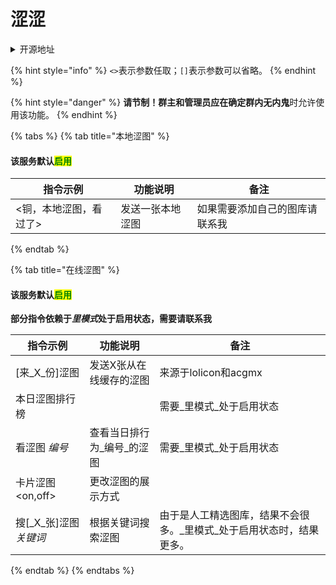 # 涩涩

<details>

<summary>开源地址</summary>

本地涩图：Hoshino原生功能，Aya图库。\
在线涩图：[https://github.com/zyujs/setu\_mix](https://github.com/zyujs/setu\_mix) 基于开源内容进行修改和fix

</details>

{% hint style="info" %}
`<>`表示参数任取；`[]`表示参数可以省略。
{% endhint %}

{% hint style="danger" %}
**请节制！**群主和管理员应在确定群内**无内鬼**时允许使用该功能。
{% endhint %}

{% tabs %}
{% tab title="本地涩图" %}
#### 该服务默认<mark style="color:green;">启用</mark>

| 指令示例         | 功能说明     | 备注              |
| ------------ | -------- | --------------- |
| <铜，本地涩图，看过了> | 发送一张本地涩图 | 如果需要添加自己的图库请联系我 |
{% endtab %}

{% tab title="在线涩图" %}
#### 该服务默认<mark style="color:green;">启用</mark>

**部分指令依赖于**_**里模式**_**处于启用状态，需要请联系我**

| 指令示例             | 功能说明           | 备注                                  |
| ---------------- | -------------- | ----------------------------------- |
| \[来_X_份]涩图       | 发送X张从在线缓存的涩图   | 来源于lolicon和acgmx                    |
| 本日涩图排行榜          |                | 需要_里模式_处于启用状态                       |
| 看涩图 _编号_         | 查看当日排行为_编号_的涩图 | 需要_里模式_处于启用状态                       |
| 卡片涩图\<on,off>    | 更改涩图的展示方式      |                                     |
| 搜\[_X_张]涩图 _关键词_ | 根据关键词搜索涩图      | 由于是人工精选图库，结果不会很多。_里模式_处于启用状态时，结果更多。 |
{% endtab %}
{% endtabs %}
